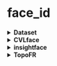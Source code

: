 # face_id  


<details>
<summary><b>Dataset</b></summary>
<br>
<details>
<summary><b>face_align.ipynb</b></summary>

| 항목 | 내용 |
|------|------|
| **이름** | [`face_align.ipynb`](face_align.ipynb) |
| **파일 경로** | `face_id/face_align.ipynb` |
| **기능** | 얼굴 정렬(Alignment) 수행<br>`insightface`의 `FaceAnalysis` 로 얼굴 검출 후 정렬된 이미지를 저장 |
| **사용 모델** | `insightface` 내장 face detection + landmark (CPU) |
| **입력 형식** | 단일 face 이미지가 있는 `lowdata/` 폴더<br>└─ 서브폴더 포함 전체 이미지 탐색 |
| **출력 형식** | 정렬된 얼굴 이미지 (`Asian_celebrity_align/`)<br>└─ 입력 폴더와 동일한 디렉터리 구조 |
| **기능 요약** | - 이미지 내 얼굴 검출<br>- 랜드마크 기반 얼굴 정렬<br>- 이미 처리된 파일 스킵 |
</details>

<details>
<summary><b>gen_pairs.ipynb</b></summary>

| 항목 | 내용 |
|------|------|
| **이름** | [`gen_pairs.ipynb`](gen_pairs.ipynb) |
| **파일 경로** | `face_id/gen_pairs.ipynb` |
| **기능** | 동일 인물 폴더 내 모든 이미지 조합을 생성한 뒤 무작위 3,000 쌍을 `gen/` 폴더에 복사하는 **genuine 페어 생성** 코드 |
| **사용 모델** | ― |
| **입력 형식** | `face_align.ipynb` 에서 정렬된 얼굴 이미지 (`Asian_celebrity_align/…`) |
| **출력 형식** | `gen/0/`, `gen/1/` … `gen/2999/`<br>└─ 각 폴더에 `pair1_<파일명>.jpg`, `pair2_<파일명>.jpg` |
| **기능 요약** | - 이미지 ≥2장인 인물 폴더에서 모든 조합 생성<br>- `random.seed(42)` 로 섞어 3,000 쌍 선정<br>- 쌍마다 고유 인덱스 폴더 생성 후 두 이미지를 복사 |
</details>

<details>
<summary><b>imp_pairs.py</b></summary>

| 항목 | 내용 |
|------|------|
| **이름** | [`imp_pairs.py`](imp_pairs.py) |
| **파일 경로** | `face_id/imp_pairs.py` |
| **기능** | **impostor(타인) 페어 생성** 코드.<br>성별(m / w)을 기준으로 **다른 인물**‑이미지 두 장을 무작위로 골라 3,000 쌍을 `imp/` 폴더에 복사 |
| **사용 모델** | ― |
| **입력 형식** | `face_align.ipynb`에서 정렬된 얼굴 이미지 (`Asian_celebrity_align/…`) |
| **출력 형식** | `imp/0/`, `imp/1/` … `imp/2999/`<br>└─ 각 폴더에 `pair1_<파일명>.jpg`, `pair2_<파일명>.jpg` |
| **기능 요약** | - 인물 폴더명(예: `홍길동_m/…`)의 이미지 확장자로 성별 (m/w) 판별<br>- 같은 성별 그룹(남 ↔ 남, 여 ↔ 여)에서 서로 다른 인물 두 명을 무작위 선택<br>- `random.seed(42)`로 재현 가능한 3 000 쌍 생성<br>- 쌍마다 고유 인덱스 폴더를 만들고 두 이미지를 복사 |
</details>
</details>
<details>
<summary><b>CVLface</b></summary>
   <br>
   <details>
     <summary>folder_to_huggingface.py</summary>
     
   | 항목 | 내용 |
   |------|------|
   | **이름** | [`folder_to_huggingface.py`](CVLface/cvlface/data_utils/recognition/eval_data/facerec_val/folder_to_huggingface.py) |
   | **파일 경로** | `face_id/CVLface/cvlface/data_utils/recognition/eval_data/facerec_val/folder_to_huggingface.py` |
   | **기능** | `gen/`·`imp/` 페어를 LFW 프로토콜에 맞게 **10‑fold** 로 분할 후, Hugging Face `Dataset`으로 변환·병합하여 adaface를 돌릴 수 있는 형태로 변환<br> 이후 evaluations/configs의 yaml파일을 수정하여 eval.py를 실행 |
   | **사용 모델** | 
   | **입력 형식** | `gen/` & `imp/` 폴더 구조 (`pair1_*.jpg`, `pair2_*.jpg`)<br>예) `gen/0/…`, `imp/42/…` |
   | **출력 형식** | `.Arrow 포맷 + 예시이미지`examples/0.jpg` … `4.jpg` |
   | **Arguments** | `--src_dataset_dir` (원본 gen/imp 경로)<br>`--output_base_dir` (HF dataset 저장 루트) |
   | **기능 요약** | 1. `split_into_folds` → gen/imp를 10개 fold로 디렉터리 복사<br>2. 각 fold를 `Dataset.from_list`로 변환하며 **전역 인덱스** 부여<br>3. `concatenate_datasets`로 병합하여 하나의 형태로 저장<br>4. 예시 이미지 5장을 `examples/`에 저장 |
   
   </details>
 
   <details>
     <summary>example.ipynb</summary>
     
   | 항목 | 내용 |
   |------|------|
   | **이름** | [`example.ipynb`](CVLface/cvlface/data_utils/recognition/eval_data/facerec_val/example.ipynb) |
   | **파일 경로** | `face_id/CVLface/cvlface/data_utils/recognition/eval_data/facerec_val/example.ipynb` |
   | **기능** | 위의 .arrow파일의 내부 구조를 확인하기 위한 테스트 코드 인덱스와 이미지, 레이블의 구성을 확인 할 수 있음 |
 
   </details>
  </details>
 <details>
   <summary><b>insightface</b></summary>
   <br>
   <details>
     <summary><b>fited_threshold.py</b></summary>
     
 | 항목 | 내용 |
 |------|------|
 | **이름** | [`fited_threshold.py`](instightface/recognition/arcface_torch/fixed_threshold.py) |
 | **파일 경로** | `face_id/instightface/recognition/arcface_torch/eval_pairs_fixed_thresh.py` |
 | **기능** | 사전 학습된 얼굴 임베딩 모델을 로드한 뒤 `gen/`·`imp/` 페어에 대해 **고정 Threshold**(315라인에 전역변수로 임의 지정) 로 LFW-스타일 검증을 수행하고 Accuracy·FP(gen의 오답 개수)·FN(imp의 오답 개수)를 출력 |
 | **사용 모델** | `backbones.get_model()` 로 불러오는 사전학습된 arcface모델 백본  |
 | **입력 형식** | `--image-path` 경로 아래 `gen/ID/…`, `imp/ID/…` 구조 (각 폴더에 `pair1_*.jpg`, `pair2_*.jpg`) |
 | **출력 형식** |  Accuracy·FP(gen의 오답 개수)·FN(imp의 오답 개수)|
 | **Arguments** | `--model-prefix` (backbone pth/pt)<br>`--image-path` (평가용 gen/imp 루트)<br>`--result-dir` (결과 저장)<br>`--batch-size` (추론 배치 크기)<br>`--network` 백본의 사이즈(ex: r50, r100) |
 | **기능 요약** | 1. 이미지 경로 파싱 → 10-fold 분할<br>2. `DataLoader` 로 배치 추론, 임베딩 추출<br>3. 코사인 유사도 거리 → 고정 Threshold 비교<br>4. Accuracy, False Positive, False Negative 계산·출력 |
 
         
   </details>
 <details>
     <summary><b>eval_age_benchmark.py</b></summary>
     
 | 항목 | 내용 |
 |------|------|
 | **이름** | [`eval_age_benchmark.py`](insightface/recognition/arcface_torch/eval_age_benchmark.py) |
 | **파일 경로** | `face_id/insightface/recognition/arcface_torch/eval_age_benchmark.py` |
 | **기능** | 사전 학습된 얼굴 임베딩 모델을 로드한 뒤 `gen/`·`imp/` 페어에 대해 LFW-스타일 검증을 수행하고 각 fold별 최적의 threshold와 오답의 거리와 경로를 출력하고 각 fold 별 Accuracy와 평균 Accuracy, gen pair의 평균거리와 표준편차, imp pair 평균거리와 표준편차를 출력 |
 | **사용 모델** | `backbones.get_model()` 로 불러오는 사전학습된 arcface모델 백본  |
 | **입력 형식** | `--image-path` 경로 아래 `gen/ID/…`, `imp/ID/…` 구조 (각 폴더에 `pair1_*.jpg`, `pair2_*.jpg`) |
 | **출력 형식** |  각 fold별 최적의 threshold<br> 오답의 코사인 유사도 거리, threshold, 둘 간의 차이<br>오답 이미지 페어의 경로<br>각 fold 별 Accuracy <br>최종 평균 Accuracy <br>gen pair의 평균거리와 표준편차 <br>imp pair 평균거리와 표준편차|
 | **Arguments** | `--model-prefix` (backbone pth/pt)<br>`--image-path` (평가용 gen/imp 루트)<br>`--result-dir` (결과 저장)<br>`--batch-size` (추론 배치 크기)<br>`--network` 백본의 사이즈(ex: r50, r100) |
 | **기능 요약** | 1. 이미지 경로 파싱 → 10-fold 분할<br>2. `DataLoader` 로 배치 추론, 임베딩 추출<br>3. 코사인 유사도 거리 → 결과 계산·출력 |
 
         
   </details>
 
   <details>
     <summary><b>extract_ROC.py</b></summary>
     
 | 항목 | 내용 |
 |------|------|
 | **이름** | [`extract_ROC.py`](insightface/recognition/arcface_torch/extract_ROC.py) |
 | **파일 경로** | `face_id/insightface/recognition/arcface_torch/extract_ROC.py` |
 | **기능** | 사전 학습된 얼굴 임베딩 모델을 로드한 뒤 `gen/`·`imp/` 페어에 대해 LFW-스타일 검증을 수행하고 각 threshold 별 confuse_matrix 값을 .npz형태로 저장 + 이를 이용하여 AUC와 EER도 출력  |
 | **사용 모델** | `backbones.get_model()` 로 불러오는 사전학습된 arcface모델 백본  |
 | **입력 형식** | `--image-path` 경로 아래 `gen/ID/…`, `imp/ID/…` 구조 (각 폴더에 `pair1_*.jpg`, `pair2_*.jpg`) |
 | **출력 형식** |  confuse_matrix 값을 .npz형태로 저장<br>AUC와 EER|
 | **Arguments** | `--model-prefix` (backbone pth/pt)<br>`--image-path` (평가용 gen/imp 루트)<br>`--result-dir` (결과 저장)<br>`--batch-size` (추론 배치 크기)<br>`--network` 백본의 사이즈(ex: r50, r100) |
 | **기능 요약** | 1. 이미지 경로 파싱 → 10-fold 분할<br>2. `DataLoader` 로 배치 추론, 임베딩 추출<br>3. 코사인 유사도 거리 → confuse_matrix 값 계산· 각 결과출력 |
 
         
   </details>
 </details>
 
 <details>
   <summary><b>TopoFR</b></summary>
   <br>
   <details>
     <summary><b>eval_age_benchmark.py</b></summary>
 
 | 항목 | 내용 |
 |------|------|
 | **이름** | [`eval_age_benchmark.py`](TopoFR/eval_age_benchmark.py) |
 | **파일 경로** | `face_id/TopoFR/eval_age_benchmark.py` |
 | **기능** | 사전 학습된 얼굴 임베딩 모델을 로드한 뒤 `gen/`·`imp/` 페어에 대해 LFW-스타일 검증을 수행하고 각 fold별 최적의 threshold와 오답의 거리와 경로를 출력하고 각 fold 별 Accuracy와 평균 Accuracy, gen pair의 평균거리와 표준편차, imp pair 평균거리와 표준편차를 출력 |
 | **사용 모델** | `backbones.get_model()` 로 불러오는 사전학습된 TopoFR모델 백본  |
 | **입력 형식** | `--image-path` 경로 아래 `gen/ID/…`, `imp/ID/…` 구조 (각 폴더에 `pair1_*.jpg`, `pair2_*.jpg`) |
 | **출력 형식** |  각 fold별 최적의 threshold<br> 오답의 코사인 유사도 거리, threshold, 둘 간의 차이<br>오답 이미지 페어의 경로<br>각 fold 별 Accuracy <br>최종 평균 Accuracy <br>gen pair의 평균거리와 표준편차 <br>imp pair 평균거리와 표준편차|
 | **Arguments** | `--model-prefix` (backbone pth/pt)<br>`--image-path` (평가용 gen/imp 루트)<br>`--result-dir` (결과 저장)<br>`--batch-size` (추론 배치 크기)<br>`--network` 백본의 사이즈(ex: r50, r100) |
 | **기능 요약** | 1. 이미지 경로 파싱 → 10-fold 분할<br>2. `DataLoader` 로 배치 추론, 임베딩 추출<br>3. 코사인 유사도 거리 → 결과 계산·출력 |
   </details>
 <details>
     <summary><b>extract_ROC.py</b></summary>
     
 | 항목 | 내용 |
 |------|------|
 | **이름** | [`extract_ROC.py`](TopoFR/extract_ROC.py) |
 | **파일 경로** | `face_id/TopoFR/extract_ROC.py` |
 | **기능** | 사전 학습된 얼굴 임베딩 모델을 로드한 뒤 `gen/`·`imp/` 페어에 대해 LFW-스타일 검증을 수행하고 각 threshold 별 confuse_matrix 값을 .npz형태로 저장 + 이를 이용하여 AUC와 EER도 출력  |
 | **사용 모델** | `backbones.get_model()` 로 불러오는 사전학습된 TopoFR모델 백본  |
 | **입력 형식** | `--image-path` 경로 아래 `gen/ID/…`, `imp/ID/…` 구조 (각 폴더에 `pair1_*.jpg`, `pair2_*.jpg`) |
 | **출력 형식** |  confuse_matrix 값을 .npz형태로 저장<br>AUC와 EER|
 | **Arguments** | `--model-prefix` (backbone pth/pt)<br>`--image-path` (평가용 gen/imp 루트)<br>`--result-dir` (결과 저장)<br>`--batch-size` (추론 배치 크기)<br>`--network` 백본의 사이즈(ex: r50, r100) |
 | **기능 요약** | 1. 이미지 경로 파싱 → 10-fold 분할<br>2. `DataLoader` 로 배치 추론, 임베딩 추출<br>3. 코사인 유사도 거리 → confuse_matrix 값 계산· 각 결과출력 |
 
         
   </details>

<details>
     <summary><b>embedding_compare.py</b></summary>
     
 | 항목 | 내용 |
 |------|------|
 | **이름** | [`embedding_compare.py`](TopoFR/embedding_compare.py) |
 | **파일 경로** | `face_id/TopoFR/embedding_compare.py` |
 | **기능** | 두 장의 이미지를 입력으로 임베딩의 코사인 유사도 거리를 측정하여 반환|
 | **사용 모델** | `backbones.get_model()` 로 불러오는 사전학습된 TopoFR모델 백본  |
 | **입력 형식** | 'img_path1', 'img_path2' 두 장의 이미지 |
 | **출력 형식** |  임베딩 거리|
 
   </details>

<details>
     <summary><b>run_multi.py</b></summary>
 
 | 항목 | 내용 |
 |------|------|
 | **이름** | [`run_multi.py`](TopoFR/run_multi.py) |
 | **파일 경로** | `face_id/TopoFR/run_multi.py` |
 | **기능** | eval_age_benchmark.py를 목표 디렉터리의 하위 디렉터리 전부에 대해 병렬로 실행하여 log를 txt형태로 저장하는 코드|
 | **사용 모델** | `backbones.get_model()` 로 불러오는 사전학습된 TopoFR모델 백본  |
 | **입력 형식** | MODEL_PREFIX = 백본모델 경로, BATCH_SIZE = 배치사이즈, NETWORK = 백본의 모델의 크기, BASE_PARENT_DIR=목표디렉터리의 경로, PARENT_DIRS= 목표디렉터리|
 | **출력 형식** |  eval_age_benchmark.py의 결과가 eval_{PARENT_DIRS}_results 디렉터리 아래 하위 폴더 이름별 txt파일로 반환|
 | **기능요약** | 여러 개의 이미지 폴더에 대해 eval_age_benchmark.py를 병렬로 실행하는 자동화 코드 41라인의 Pool()로 Multi_level을 조정|
   </details>

 <details>
     <summary><b>eval_lfw_tent_benchmark.py</b></summary>
     
 | 항목 | 내용 |
 |------|------|
 | **이름** | [`eval_lfw_tent_benchmark.py`](TopoFR/eval_lfw_tent_benchmark.py) |
 | **파일 경로** | `face_id/TopoFR/eval_lfw_tent_benchmark.py` |
 | **기능** | 배치 크기·TENT step·백본 크기(r50 / r100/r200)를 조합해 **원본 Accuracy**와 **TENT 적용 Accuracy**를 모두 계산·비교하고 로그로 저장 |
| **사용 모델** | `backbones.get_model()` 로 불러오는 **TopoFR 사전 학습 백본** |
| **입력 형식** | `--image-path` 아래<br> `gen/ID/pair1_*.jpg`, `pair2_*.jpg`<br> `imp/ID/pair1_*.jpg`, `pair2_*.jpg` |
| **출력 형식** | `log/LFW_<dataset>_benchmark_results.txt` (평가 결과·Threshold·Accuracy 기록) |
| **Arguments** | `--model-prefix` (백본 pth/pt 경로)<br>`--image-path` (평가용 gen/imp 루트)<br>`--result-dir` (로그 저장 폴더)<br>`--batch-size` (추론 배치 크기)<br>`--network` (백본 이름: `r50`, `r100`, `r200` …) |
| **기능 요약** | 1. 이미지 경로 파싱 → 10-fold 분할<br>2. `DataLoader`로 배치 추론, 임베딩 추출<br>3. 코사인 거리 기반 Accuracy·TPR/FPR 계산<br>4. 동일 설정에서 **TENT** 적용 후 동일 지표 재계산<br>5. 두 결과를 나란히 비교해 로그 파일에 저장 |

         
   </details>

<details>
     <summary><b>exract_accuracy.ipynb</b></summary>
 
 | 항목 | 내용 |
 |------|------|
 | **이름** | [`exract_accuracy.ipynb`](TopoFR/log/extract_accuracy.ipynb) |
 | **파일 경로** | `face_id/TopoFR/log/exract_accuracy.ipynb` |
 | **기능** | tent_run으로 출력된 log파일을 노션에 입력하기 좋은 형태로 변환해 주는 코드 아래 셀의 original은 위의 셀을 보고 맞게 수정해야 함|
 | **기능요약** | 실험한 내용에 맞게 bs16-ts10값은 수정, text editor에 한번 복사하고 입력|
   </details>


<details>
<summary><b>tent_run.py</b></summary>

| 항목 | 내용 |
|------|------|
| **이름** | [`tent_run.py`](TopoFR/tent_run.py) |
| **파일 경로** | `face_id/TopoFR/tent_run.py` |
| **기능** | 하위에 존재하는 **각 corruption 폴더**(contrast_1, motion_blur_2 …)를 순회하면서,<br>각 폴더를 `eval_lfw_tent_benchmark.py` 에 넘겨 **일괄 평가** 실행 |

</details>

<details>
   <summary><b>imagecorruptions</b></summary>
</details>
<br>
<details>
<summary><b>corrupt_images.py</b></summary>

| 항목 | 내용 |
|------|------|
| **이름** | [`corrupt_images.py`](imagecorruptions/corrupt_images.py) |
| **파일 경로** | `face_id/imagecorruptions/corrupt_images.py` |
| **기능** | 이미지 폴더에 **ImageNet-C 스타일 손상**을 병렬 적용<br>‣ `imagecorruptions` 라이브러리로 〈노이즈/블러/날씨/디지털〉 등 17 손상 유형 지원<br>‣ 심각도 1 – 5 선택, 최대 `-j` 코어 병렬 처리, 진행 상황 `tqdm` 표시 |
| **사용 모델** | ― |
| **입력 형식** | `$IN_DIR/**/이미지.*` (JPG/PNG 등) |
| **출력 형식** | 옵션별<br> • `subdirs` → `$OUT/…/snow/1/image.jpg`<br> • `filename` → `$OUT/…/image_snow_1.jpg`<br> • `foldername` → `$OUT/snow_1/…/image.jpg` |
| **Arguments** | **필수**<br> `in_path` (원본 이미지 루트)<br> `out_path` (출력 루트)<br> `output_type` (`subdirs` / `filename` / `foldername`)FOLDERNAME으로 지정해야 입력한 폴더구조 그대로 출력 됨<br>**선택**<br> `-j N` (동시 코어 수, default 1)<br> `-c <types>` (손상 목록 지정)<br> `-su <subset>` (`common` / `noise` / `blur` / …)<br> `-se <levels>` (심각도 리스트, default 1-5) |
| **기능 요약** | 1. 입력 폴더에서 재귀적으로 이미지 경로 수집<br>2. 선택한 손상 & 심각도별로 출력 경로 생성<br>3. 멀티프로세싱으로 `imagecorruptions.corrupt` 적용·저장<br>4. `tqdm` 진행바로 실시간 상태 표시 |

</details>

   
 </details>

